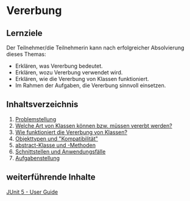 # Vererbung

## Lernziele
Der Teilnehmer/die Teilnehmerin kann nach erfolgreicher Absolvierung dieses Themas:
- Erklären, was Vererbung bedeutet.
- Erklären, wozu Vererbung verwendet wird.
- Erklären, wie die Vererbung von Klassen funktioniert.
- Im Rahmen der Aufgaben, die Vererbung sinnvoll einsetzen.

## Inhaltsverzeichnis

1. [Problemstellung](01-problemstellung.md)
1. [Welche Art von Klassen können bzw. müssen vererbt werden?](02-vererbung-und-abstract.md)
1. [Wie funktioniert die Vererbung von Klassen?](03-vererbung-und-wie.md)
1. [Objekttypen und "Kompatibilität"](04-type-cast-instanceof.md)
1. [abstract-Klasse und -Methoden](05-abstract-class-methods.md)
1. [Schnittstellen und Anwendungsfälle](06-schnittstellen.md)
1. [Aufgabenstellung](XX-aufgabenstellung.md)

## weiterführende Inhalte

[JUnit 5 - User Guide](https://junit.org/junit5/docs/current/user-guide/)
